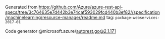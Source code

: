 Generated from https://github.com/Azure/azure-rest-api-specs/tree/3c764635e7d442b3e74caf593029fcd440b3ef82//specification/machinelearning/resource-manager/readme.md tag: `package-webservices-2017-01`

Code generator @microsoft.azure/autorest.go@2.1.171



